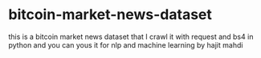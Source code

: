 # bitcoin-market-news-dataset
this is a bitcoin market news dataset that I crawl it with request and bs4 in python and you can yous it for nlp and machine learning
by hajit mahdi
